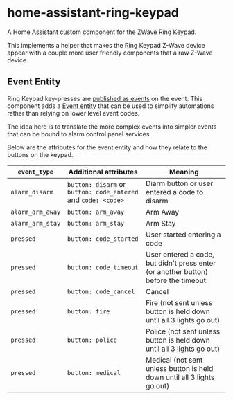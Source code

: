 # home-assistant-ring-keypad

A Home Assistant custom component for the ZWave Ring Keypad.

This implements a helper that makes the Ring Keypad Z-Wave device appear
with a couple more user friendly components that a raw Z-Wave device.

## Event Entity

Ring Keypad key-presses are [published as events](https://github.com/ImSorryButWho/HomeAssistantNotes/blob/main/RingKeypadV2.md) on the event. This component adds a [Event entity](https://www.home-assistant.io/integrations/event/)
that can be used to simplify automations rather than relying on
lower level event codes.

The idea here is to translate the more complex events into simpler events
that can be bound to alarm control panel services.

Below are the attributes for the event entity and how they relate to the buttons
on the keypad.

| `event_type`     | Additional attributes                                         | Meaning                                                                             |
| ---------------- | ------------------------------------------------------------- | ----------------------------------------------------------------------------------- |
| `alarm_disarm`   | `button: disarm` or `button: code_entered` and `code: <code>` | Diarm button or user entered a code to disarm                                       |
| `alarm_arm_away` | `button: arm_away`                                            | Arm Away                                                                            |
| `alarm_arm_stay` | `button: arm_stay`                                            | Arm Stay                                                                            |
| `pressed`        | `button: code_started`                                        | User started entering a code                                                        |
| `pressed`        | `button: code_timeout`                                        | User entered a code, but didn't press enter (or another button) before the timeout. |
| `pressed`        | `button: code_cancel`                                         | Cancel                                                                              |
| `pressed`        | `button: fire`                                                | Fire (not sent unless button is held down until all 3 lights go out)                |
| `pressed`        | `button: police`                                              | Police (not sent unless button is held down until all 3 lights go out)              |
| `pressed`        | `button: medical`                                             | Medical (not sent unless button is held down until all 3 lights go out)             |
